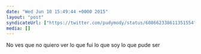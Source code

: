 ```yaml
---
date: "Wed Jun 10 15:49:44 +0000 2015"
layout: "post"
syndicateUrl: ["https://twitter.com/pudymody/status/608662338611351554"]
media: []
---
```

No ves que no quiero ver lo que fui lo que soy lo que pude ser
